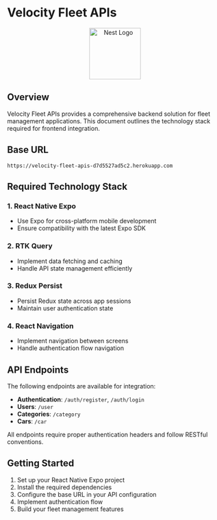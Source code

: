 # Velocity Fleet APIs

<p align="center">
  <img src="https://nestjs.com/img/logo-small.svg" width="120" alt="Nest Logo" />
</p>

## Overview

Velocity Fleet APIs provides a comprehensive backend solution for fleet management applications. This document outlines the technology stack required for frontend integration.

## Base URL

```
https://velocity-fleet-apis-d7d5527ad5c2.herokuapp.com
```

## Required Technology Stack

### 1. React Native Expo
- Use Expo for cross-platform mobile development
- Ensure compatibility with the latest Expo SDK

### 2. RTK Query
- Implement data fetching and caching
- Handle API state management efficiently

### 3. Redux Persist
- Persist Redux state across app sessions
- Maintain user authentication state

### 4. React Navigation
- Implement navigation between screens
- Handle authentication flow navigation

## API Endpoints

The following endpoints are available for integration:

- **Authentication**: `/auth/register`, `/auth/login`
- **Users**: `/user`
- **Categories**: `/category`
- **Cars**: `/car`

All endpoints require proper authentication headers and follow RESTful conventions.

## Getting Started

1. Set up your React Native Expo project
2. Install the required dependencies
3. Configure the base URL in your API configuration
4. Implement authentication flow
5. Build your fleet management features